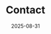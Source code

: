 ---
title: Contact
date: 2025-08-31

type: landing

sections:
  - block: contact
    content:
      title: Contact
      text: |-
        Please contact me if you would like to collaborate or join the lab as an undergraduate researcher, graduate student, or postdoc.
      email: cdmuir@wisc.edu
      # phone: 888 888 88 88
      address:
        street: 430 Lincoln Drive
        city: Madison
        region: WI
        postcode: '53706'
        country: United States
        country_code: US
      coordinates:
        latitude: '43.07460'
        longitude: '-89.40384'
      directions: Enter Birge Hall and take the stairs to 341 on Floor 3
      office_hours:
        - 'TBD'
      #appointment_url: 'https://calendly.com'
      #contact_links:
      #  - icon: comments
      #    icon_pack: fas
      #    name: Discuss on Forum
      #    link: 'https://discourse.gohugo.io'
    
      # Automatically link email and phone or display as text?
      autolink: true
    
  # - block: markdown
  #   content:
  #     title:
  #     subtitle: ''
  #     text:
  #   design:
  #     columns: '1'
  #     background:
  #       image: 
  #         filename: contact.jpg
  #         filters:
  #           brightness: 1
  #         parallax: false
  #         position: center
  #         size: cover
  #         text_color_light: true
  #     spacing:
  #       padding: ['20px', '0', '20px', '0']
  #     css_class: fullscreen
---